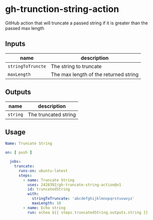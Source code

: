 # gh-trunction-string-action

GitHub action that will truncate a passed string if it is greater than the passed max length

## Inputs

| name              | description                           |
| ----------------- | ------------------------------------- |
| `stringToTruncte` | The string to truncate                |
| `maxLength`       | The max length of the returned string |

## Outputs

| name     | description          |
| -------- | -------------------- |
| `string` | The truncated string |

## Usage

```yaml
Name: Truncate String

on: [ push ]

  jobs:
    truncate:
      runs-on: ubuntu-latest
      steps:
        - name: Truncate String
          uses: 2428392/gh-truncate-string-action@v1
          id: truncatedString
          with:
            stringToTruncate: 'abcdefghijklmnopqrstuvwxyz'
            maxLength: 10
        - name: Echo string
          run: echoa ${{ steps.truncatedString.outputs.string }}
```

